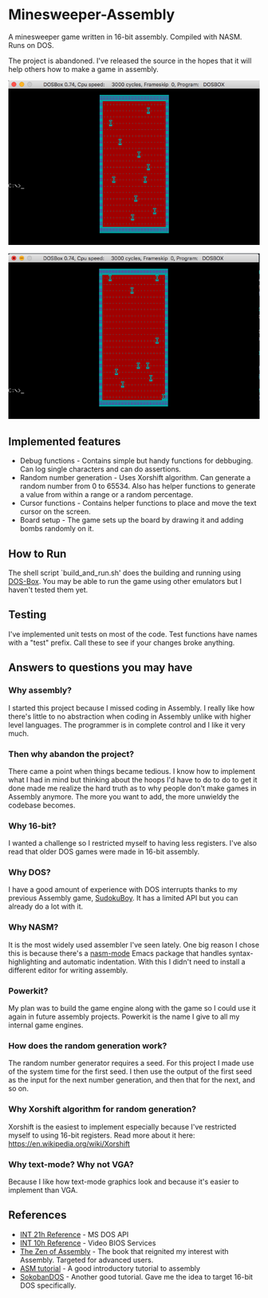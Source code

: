 # Minesweeper-Assembly
A minesweeper game written in 16-bit assembly. Compiled with NASM. Runs on DOS.

The project is abandoned. I've released the source in the hopes that it will help others how to make a game in assembly.

![Screenshot1](https://github.com/accidentalrebel/minesweeper-assembly/blob/master/images/screenshot1.png)

![Screenshot2](https://github.com/accidentalrebel/minesweeper-assembly/blob/master/images/screenshot2.png)

## Implemented features
+ Debug functions - Contains simple but handy functions for debbuging. Can log single characters and can do assertions.
+ Random number generation - Uses Xorshift algorithm. Can generate a random number from 0 to 65534. Also has helper functions to generate a value from within a range or a random percentage.
+ Cursor functions - Contains helper functions to place and move the text cursor on the screen.
+ Board setup - The game sets up the board by drawing it and adding bombs randomly on it.

## How to Run
The shell script `build_and_run.sh' does the building and running using [DOS-Box](https://www.dosbox.com/). You may be able to run the game using other emulators but I haven't tested them yet.

## Testing
I've implemented unit tests on most of the code. Test functions have names with a "test" prefix. Call these to see if your changes broke anything.

## Answers to questions you may have

### Why assembly?
I started this project because I missed coding in Assembly. I really like how there's little to no abstraction when coding in Assembly unlike with higher level languages. The programmer is in complete control and I like it very much.

### Then why abandon the project?
There came a point when things became tedious. I know how to implement what I had in mind but thinking about the hoops I'd have to do to do to get it done made me realize the hard truth as to why people don't make games in Assembly anymore. The more you want to add, the more unwieldy the codebase becomes.

### Why 16-bit?
I wanted a challenge so I restricted myself to having less registers. I've also read that older DOS games were made in 16-bit assembly.

### Why DOS?
I have a good amount of experience with DOS interrupts thanks to my previous Assembly game, [SudokuBoy](https://github.com/accidentalrebel/SudokuBoy). It has a limited API but you can already do a lot with it.

### Why NASM?
It is the most widely used assembler I've seen lately. One big reason I chose this is because there's a [nasm-mode](https://github.com/skeeto/nasm-mode) Emacs package that handles syntax-highlighting and automatic indentation. With this I didn't need to install a different editor for writing assembly.

### Powerkit?
My plan was to build the game engine along with the game so I could use it again in future assembly projects. Powerkit is the name I give to all my internal game engines.

### How does the random generation work?
The random number generator requires a seed. For this project I made use of the system time for the first seed. I then use the output of the first seed as the input for the next number generation, and then that for the next, and so on.

### Why Xorshift algorithm for random generation?
Xorshift is the easiest to implement especially because I've restricted myself to using 16-bit registers. Read more about it here: https://en.wikipedia.org/wiki/Xorshift

### Why text-mode? Why not VGA?
Because I like how text-mode graphics look and because it's easier to implement than VGA.

## References
+ [INT 21h Reference](spike.scu.edu.au/~barry/interrupts.html) - MS DOS API
+ [INT 10h Reference](http://stanislavs.org/helppc/int_10.html) - Video BIOS Services
+ [The Zen of Assembly](http://www.jagregory.com/abrash-zen-of-asm/#introduction-pushing-the-envelope) - The book that reignited my interest with Assembly. Targeted for advanced users.
+ [ASM tutorial](https://github.com/0xAX/asm) - A good introductory tutorial to assembly
+ [SokobanDOS](https://github.com/adamsmasher/sokobanDOS/tree/master/lesson1) - Another good tutorial. Gave me the idea to target 16-bit DOS specifically.

